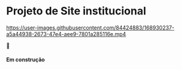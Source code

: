 # Projeto de Site institucional 



https://user-images.githubusercontent.com/84424883/168930237-a5a44938-2673-47e4-aee9-7801a285116e.mp4


🚧 <h4>Em construção</h4>
